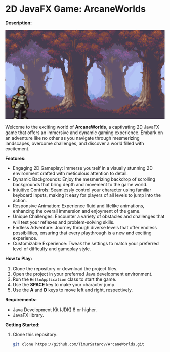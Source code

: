 ﻿# 2D JavaFX Game: ArcaneWorlds

**Description:**

![Gameplay Screenshot](image.png) <!-- Replace with an actual screenshot of your game -->

Welcome to the exciting world of **ArcaneWorlds**, a captivating 2D JavaFX game that offers an immersive and dynamic gaming experience. Embark on an adventure like no other as you navigate through mesmerizing landscapes, overcome challenges, and discover a world filled with excitement.

**Features:**

- Engaging 2D Gameplay: Immerse yourself in a visually stunning 2D environment crafted with meticulous attention to detail.
- Dynamic Backgrounds: Enjoy the mesmerizing backdrop of scrolling backgrounds that bring depth and movement to the game world.
- Intuitive Controls: Seamlessly control your character using familiar keyboard inputs, making it easy for players of all levels to jump into the action.
- Responsive Animation: Experience fluid and lifelike animations, enhancing the overall immersion and enjoyment of the game.
- Unique Challenges: Encounter a variety of obstacles and challenges that will test your reflexes and problem-solving skills.
- Endless Adventure: Journey through diverse levels that offer endless possibilities, ensuring that every playthrough is a new and exciting experience.
- Customizable Experience: Tweak the settings to match your preferred level of difficulty and gameplay style.

**How to Play:**

1. Clone the repository or download the project files.
2. Open the project in your preferred Java development environment.
3. Run the `HelloApplication` class to start the game.
4. Use the **SPACE** key to make your character jump.
5. Use the **A** and **D** keys to move left and right, respectively.

**Requirements:**

- Java Development Kit (JDK) 8 or higher.
- JavaFX library.

**Getting Started:**

1. Clone this repository:

   ```bash
   git clone https://github.com/TimurSatarov/ArcaneWorlds.git
